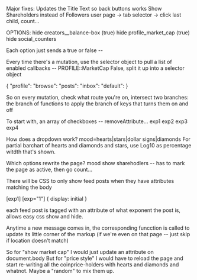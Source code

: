 Major fixes:
    Updates the Title Text so back buttons works
    Show Shareholders instead of Followers
        user page -> tab selector -> click last child, count...

OPTIONS:
    hide creators__balance-box (true)
    hide profile_market_cap (true)
    hide social_counters


Each option just sends a true or false -- 

Every time there's a mutation, use the selector object to pull a list of enabled callbacks -- PROFILE::MarketCap False, split it up into a selector object 


{
    "profile":
    "browse":
    "posts":
    "inbox":
    "default":
}

So on every mutation, check what route you're on, 
    intersect two branches:
        the branch of functions to apply
        the branch of keys that turns them on and off

To start with, an array of checkboxes -- removeAttribute...
exp1
exp2
exp3
exp4



How does a dropdown work?
mood=hearts|stars|dollar signs|diamonds
For partial barchart of hearts and diamonds and stars, use Log10 as percentage witdth that's shown. 

Which options rewrite the page?
mood
show sharehodlers -- has to mark the page as active, then go count...



There will be CSS to only show feed posts when they have attributes matching the body

[exp1] [exp="1"] { display: initial }

each feed post is tagged with an attribute of what exponent the post is, allows easy css show and hide.


Anytime a new message comes in, the corresponding funcction is called to update its little corner of the markup (if we're even on that page -- just skip if location doesn't match)

So for "show market cap" I would just update an attribute on document.body
But for "price style" I would have to reload the page and start re-writing all the coinprice-holders with hearts and diamonds and whatnot. Maybe a "random" to mix them up.
